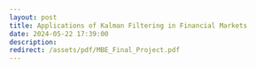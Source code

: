 ```yaml
---
layout: post
title: Applications of Kalman Filtering in Financial Markets
date: 2024-05-22 17:39:00
description:
redirect: /assets/pdf/MBE_Final_Project.pdf
---
```

